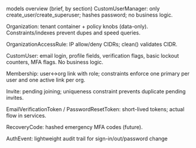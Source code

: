 models overview (brief, by section)
CustomUserManager: only create_user/create_superuser; hashes password; no business logic.

Organization: tenant container + policy knobs (data-only). Constraints/indexes prevent dupes and speed queries.

OrganizationAccessRule: IP allow/deny CIDRs; clean() validates CIDR.

CustomUser: email login, profile fields, verification flags, basic lockout counters, MFA flags. No business logic.

Membership: user↔org link with role; constraints enforce one primary per user and one active link per org.

Invite: pending joining; uniqueness constraint prevents duplicate pending invites.

EmailVerificationToken / PasswordResetToken: short-lived tokens; actual flow in services.

RecoveryCode: hashed emergency MFA codes (future).

AuthEvent: lightweight audit trail for sign-in/out/password change
